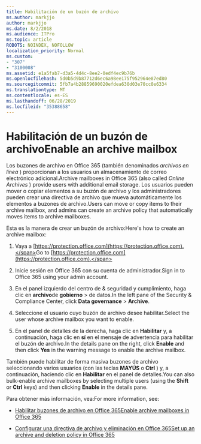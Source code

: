 ```yaml
---
title: Habilitación de un buzón de archivo
ms.author: markjjo
author: markjjo
ms.date: 8/2/2018
ms.audience: ITPro
ms.topic: article
ROBOTS: NOINDEX, NOFOLLOW
localization_priority: Normal
ms.custom:
- "307"
- "3100008"
ms.assetid: e1a5fab7-d3a5-4d4c-8ee2-0edf4ec9b76b
ms.openlocfilehash: 5d0b5d9b87712d6ec6a98ee175f952964e87ed80
ms.sourcegitcommit: 5fb7a4b28859690020efdea630d03e70cc0e6334
ms.translationtype: MT
ms.contentlocale: es-ES
ms.lasthandoff: 06/28/2019
ms.locfileid: "35388658"
---
```

# <a name="enable-an-archive-mailbox"></a><span data-ttu-id="d49ec-102">Habilitación de un buzón de archivo</span><span class="sxs-lookup"><span data-stu-id="d49ec-102">Enable an archive mailbox</span></span>

<span data-ttu-id="d49ec-103">Los buzones de archivo en Office 365 (también denominados *archivos en línea* ) proporcionan a los usuarios un almacenamiento de correo electrónico adicional.</span><span class="sxs-lookup"><span data-stu-id="d49ec-103">Archive mailboxes in Office 365 (also called  *Online Archives*  ) provide users with additional email storage.</span></span> <span data-ttu-id="d49ec-104">Los usuarios pueden mover o copiar elementos a su buzón de archivo y los administradores pueden crear una directiva de archivo que mueva automáticamente los elementos a buzones de archivo.</span><span class="sxs-lookup"><span data-stu-id="d49ec-104">Users can move or copy items to their archive mailbox, and admins can create an archive policy that automatically moves items to archive mailboxes.</span></span>
  
<span data-ttu-id="d49ec-105">Esta es la manera de crear un buzón de archivo:</span><span class="sxs-lookup"><span data-stu-id="d49ec-105">Here's how to create an archive mailbox:</span></span>
  
1. <span data-ttu-id="d49ec-106">Vaya a [https://protection.office.com](https://protection.office.com).</span><span class="sxs-lookup"><span data-stu-id="d49ec-106">Go to [https://protection.office.com](https://protection.office.com).</span></span>

2. <span data-ttu-id="d49ec-107">Inicie sesión en Office 365 con su cuenta de administrador.</span><span class="sxs-lookup"><span data-stu-id="d49ec-107">Sign in to Office 365 using your admin account.</span></span>

3. <span data-ttu-id="d49ec-108">En el panel izquierdo del centro de &amp; seguridad y cumplimiento, haga clic en **archivo**de **gobierno** \> de datos.</span><span class="sxs-lookup"><span data-stu-id="d49ec-108">In the left pane of the Security &amp; Compliance Center, click **Data governance** \> **Archive**.</span></span>

4. <span data-ttu-id="d49ec-109">Seleccione el usuario cuyo buzón de archivo desee habilitar.</span><span class="sxs-lookup"><span data-stu-id="d49ec-109">Select the user whose archive mailbox you want to enable.</span></span>

5. <span data-ttu-id="d49ec-110">En el panel de detalles de la derecha, haga clic en **Habilitar** y, a continuación, haga clic en **sí** en el mensaje de advertencia para habilitar el buzón de archivo.</span><span class="sxs-lookup"><span data-stu-id="d49ec-110">In the details pane on the right, click **Enable** and then click **Yes** in the warning message to enable the archive mailbox.</span></span>

<span data-ttu-id="d49ec-111">También puede habilitar de forma masiva buzones de archivo seleccionando varios usuarios (con las teclas **MAYÚS** o **Ctrl** ) y, a continuación, haciendo clic en **Habilitar** en el panel de detalles.</span><span class="sxs-lookup"><span data-stu-id="d49ec-111">You can also bulk-enable archive mailboxes by selecting multiple users (using the **Shift** or **Ctrl** keys) and then clicking **Enable** in the details pane.</span></span>
  
<span data-ttu-id="d49ec-112">Para obtener más información, vea:</span><span class="sxs-lookup"><span data-stu-id="d49ec-112">For more information, see:</span></span>
  
- [<span data-ttu-id="d49ec-113">Habilitar buzones de archivo en Office 365</span><span class="sxs-lookup"><span data-stu-id="d49ec-113">Enable archive mailboxes in Office 365</span></span>](https://support.office.com/article/enable-archive-mailboxes-in-the-office-365-security-compliance-center-268a109e-7843-405b-bb3d-b9393b2342ce)

- [<span data-ttu-id="d49ec-114">Configurar una directiva de archivo y eliminación en Office 365</span><span class="sxs-lookup"><span data-stu-id="d49ec-114">Set up an archive and deletion policy in Office 365</span></span>](https://support.office.com/article/Set-up-an-archive-and-deletion-policy-for-mailboxes-in-your-Office-365-organization-ec3587e4-7b4a-40fb-8fb8-8aa05aeae2ce)
